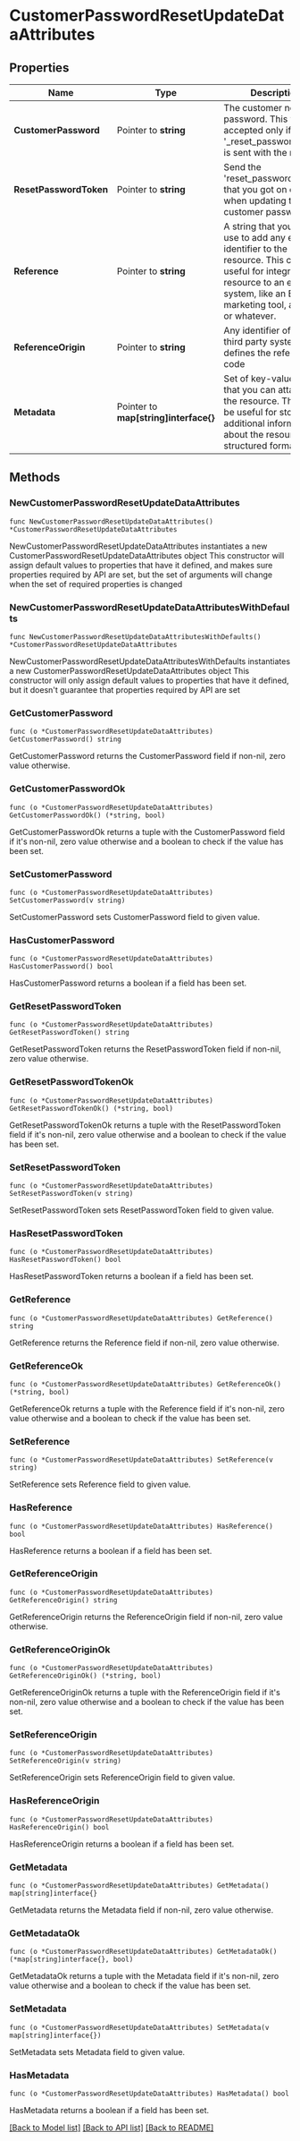 # CustomerPasswordResetUpdateDataAttributes

## Properties

Name | Type | Description | Notes
------------ | ------------- | ------------- | -------------
**CustomerPassword** | Pointer to **string** | The customer new password. This will be accepted only if a valid &#39;_reset_password_token&#39; is sent with the request. | [optional] 
**ResetPasswordToken** | Pointer to **string** | Send the &#39;reset_password_token&#39; that you got on create when updating the customer password. | [optional] 
**Reference** | Pointer to **string** | A string that you can use to add any external identifier to the resource. This can be useful for integrating the resource to an external system, like an ERP, a marketing tool, a CRM, or whatever. | [optional] 
**ReferenceOrigin** | Pointer to **string** | Any identifier of the third party system that defines the reference code | [optional] 
**Metadata** | Pointer to **map[string]interface{}** | Set of key-value pairs that you can attach to the resource. This can be useful for storing additional information about the resource in a structured format. | [optional] 

## Methods

### NewCustomerPasswordResetUpdateDataAttributes

`func NewCustomerPasswordResetUpdateDataAttributes() *CustomerPasswordResetUpdateDataAttributes`

NewCustomerPasswordResetUpdateDataAttributes instantiates a new CustomerPasswordResetUpdateDataAttributes object
This constructor will assign default values to properties that have it defined,
and makes sure properties required by API are set, but the set of arguments
will change when the set of required properties is changed

### NewCustomerPasswordResetUpdateDataAttributesWithDefaults

`func NewCustomerPasswordResetUpdateDataAttributesWithDefaults() *CustomerPasswordResetUpdateDataAttributes`

NewCustomerPasswordResetUpdateDataAttributesWithDefaults instantiates a new CustomerPasswordResetUpdateDataAttributes object
This constructor will only assign default values to properties that have it defined,
but it doesn't guarantee that properties required by API are set

### GetCustomerPassword

`func (o *CustomerPasswordResetUpdateDataAttributes) GetCustomerPassword() string`

GetCustomerPassword returns the CustomerPassword field if non-nil, zero value otherwise.

### GetCustomerPasswordOk

`func (o *CustomerPasswordResetUpdateDataAttributes) GetCustomerPasswordOk() (*string, bool)`

GetCustomerPasswordOk returns a tuple with the CustomerPassword field if it's non-nil, zero value otherwise
and a boolean to check if the value has been set.

### SetCustomerPassword

`func (o *CustomerPasswordResetUpdateDataAttributes) SetCustomerPassword(v string)`

SetCustomerPassword sets CustomerPassword field to given value.

### HasCustomerPassword

`func (o *CustomerPasswordResetUpdateDataAttributes) HasCustomerPassword() bool`

HasCustomerPassword returns a boolean if a field has been set.

### GetResetPasswordToken

`func (o *CustomerPasswordResetUpdateDataAttributes) GetResetPasswordToken() string`

GetResetPasswordToken returns the ResetPasswordToken field if non-nil, zero value otherwise.

### GetResetPasswordTokenOk

`func (o *CustomerPasswordResetUpdateDataAttributes) GetResetPasswordTokenOk() (*string, bool)`

GetResetPasswordTokenOk returns a tuple with the ResetPasswordToken field if it's non-nil, zero value otherwise
and a boolean to check if the value has been set.

### SetResetPasswordToken

`func (o *CustomerPasswordResetUpdateDataAttributes) SetResetPasswordToken(v string)`

SetResetPasswordToken sets ResetPasswordToken field to given value.

### HasResetPasswordToken

`func (o *CustomerPasswordResetUpdateDataAttributes) HasResetPasswordToken() bool`

HasResetPasswordToken returns a boolean if a field has been set.

### GetReference

`func (o *CustomerPasswordResetUpdateDataAttributes) GetReference() string`

GetReference returns the Reference field if non-nil, zero value otherwise.

### GetReferenceOk

`func (o *CustomerPasswordResetUpdateDataAttributes) GetReferenceOk() (*string, bool)`

GetReferenceOk returns a tuple with the Reference field if it's non-nil, zero value otherwise
and a boolean to check if the value has been set.

### SetReference

`func (o *CustomerPasswordResetUpdateDataAttributes) SetReference(v string)`

SetReference sets Reference field to given value.

### HasReference

`func (o *CustomerPasswordResetUpdateDataAttributes) HasReference() bool`

HasReference returns a boolean if a field has been set.

### GetReferenceOrigin

`func (o *CustomerPasswordResetUpdateDataAttributes) GetReferenceOrigin() string`

GetReferenceOrigin returns the ReferenceOrigin field if non-nil, zero value otherwise.

### GetReferenceOriginOk

`func (o *CustomerPasswordResetUpdateDataAttributes) GetReferenceOriginOk() (*string, bool)`

GetReferenceOriginOk returns a tuple with the ReferenceOrigin field if it's non-nil, zero value otherwise
and a boolean to check if the value has been set.

### SetReferenceOrigin

`func (o *CustomerPasswordResetUpdateDataAttributes) SetReferenceOrigin(v string)`

SetReferenceOrigin sets ReferenceOrigin field to given value.

### HasReferenceOrigin

`func (o *CustomerPasswordResetUpdateDataAttributes) HasReferenceOrigin() bool`

HasReferenceOrigin returns a boolean if a field has been set.

### GetMetadata

`func (o *CustomerPasswordResetUpdateDataAttributes) GetMetadata() map[string]interface{}`

GetMetadata returns the Metadata field if non-nil, zero value otherwise.

### GetMetadataOk

`func (o *CustomerPasswordResetUpdateDataAttributes) GetMetadataOk() (*map[string]interface{}, bool)`

GetMetadataOk returns a tuple with the Metadata field if it's non-nil, zero value otherwise
and a boolean to check if the value has been set.

### SetMetadata

`func (o *CustomerPasswordResetUpdateDataAttributes) SetMetadata(v map[string]interface{})`

SetMetadata sets Metadata field to given value.

### HasMetadata

`func (o *CustomerPasswordResetUpdateDataAttributes) HasMetadata() bool`

HasMetadata returns a boolean if a field has been set.


[[Back to Model list]](../README.md#documentation-for-models) [[Back to API list]](../README.md#documentation-for-api-endpoints) [[Back to README]](../README.md)


